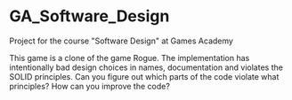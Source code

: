 # GA_Software_Design
Project for the course "Software Design" at Games Academy

This game is a clone of the game Rogue. The implementation has intentionally bad design choices in names, documentation and violates the SOLID principles. Can you figure out which parts of the code violate what principles? How can you improve the code?
